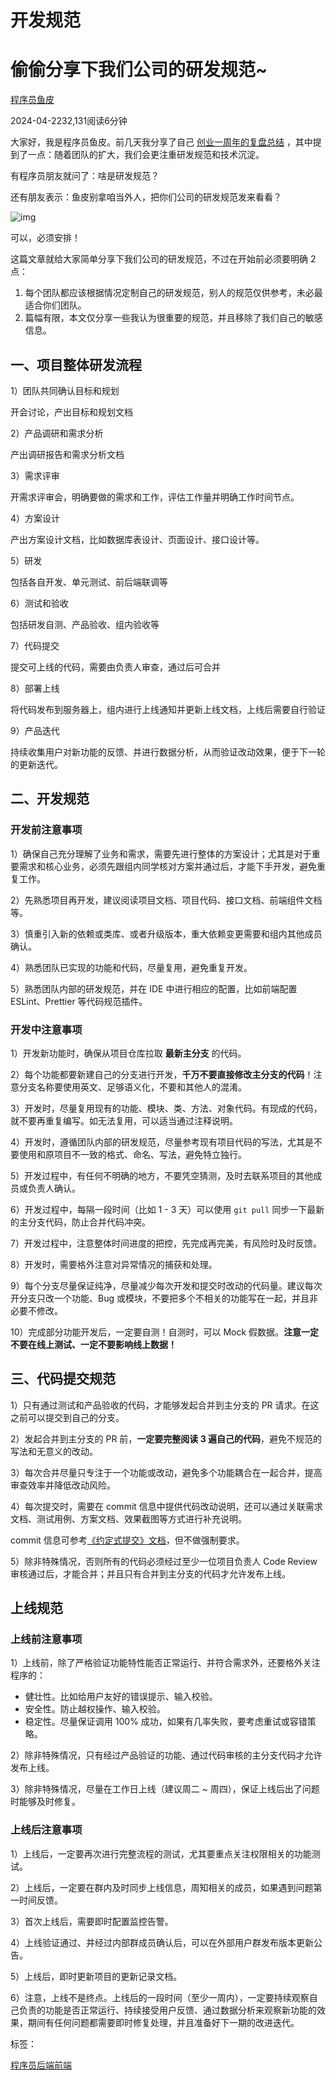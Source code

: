# 开发规范

# 偷偷分享下我们公司的研发规范~

[程序员鱼皮](https://juejin.cn/user/2444938365386621/posts)

2024-04-2232,131阅读6分钟

大家好，我是程序员鱼皮。前几天我分享了自己 [创业一周年的复盘总结](https://link.juejin.cn/?target=https%3A%2F%2Fmp.weixin.qq.com%2Fs%2FPLlTO3xq6eheDJKUu9j4IA) ，其中提到了一点：随着团队的扩大，我们会更注重研发规范和技术沉淀。

有程序员朋友就问了：啥是研发规范？

还有朋友表示：鱼皮别拿咱当外人，把你们公司的研发规范发来看看？

![img](https://p3-juejin.byteimg.com/tos-cn-i-k3u1fbpfcp/b893f19657bb4b16873badee4e2cba62~tplv-k3u1fbpfcp-jj-mark:3024:0:0:0:q75.awebp#?w=514&h=318&s=144257&e=png&b=fafafa)

可以，必须安排！

这篇文章就给大家简单分享下我们公司的研发规范，不过在开始前必须要明确 2 点：

1. 每个团队都应该根据情况定制自己的研发规范，别人的规范仅供参考，未必最适合你们团队。
2. 篇幅有限，本文仅分享一些我认为很重要的规范，并且移除了我们自己的敏感信息。

## 一、项目整体研发流程

1）团队共同确认目标和规划

开会讨论，产出目标和规划文档

2）产品调研和需求分析

产出调研报告和需求分析文档

3）需求评审

开需求评审会，明确要做的需求和工作，评估工作量并明确工作时间节点。

4）方案设计

产出方案设计文档，比如数据库表设计、页面设计、接口设计等。

5）研发

包括各自开发、单元测试、前后端联调等

6）测试和验收

包括研发自测、产品验收、组内验收等

7）代码提交

提交可上线的代码，需要由负责人审查，通过后可合并

8）部署上线

将代码发布到服务器上，组内进行上线通知并更新上线文档，上线后需要自行验证

9）产品迭代

持续收集用户对新功能的反馈、并进行数据分析，从而验证改动效果，便于下一轮的更新迭代。

## 二、开发规范

### 开发前注意事项

1）确保自己充分理解了业务和需求，需要先进行整体的方案设计；尤其是对于重要需求和核心业务，必须先跟组内同学核对方案并通过后，才能下手开发，避免重复工作。

2）先熟悉项目再开发，建议阅读项目文档、项目代码、接口文档、前端组件文档等。

3）慎重引入新的依赖或类库、或者升级版本，重大依赖变更需要和组内其他成员确认。

4）熟悉团队已实现的功能和代码，尽量复用，避免重复开发。

5）熟悉团队内部的研发规范，并在 IDE 中进行相应的配置，比如前端配置 ESLint、Prettier 等代码规范插件。

### 开发中注意事项

1）开发新功能时，确保从项目仓库拉取 **最新主分支** 的代码。

2）每个功能都要新建自己的分支进行开发，**千万不要直接修改主分支的代码**！注意分支名称要使用英文、足够语义化，不要和其他人的混淆。

3）开发时，尽量复用现有的功能、模块、类、方法、对象代码。有现成的代码，就不要再重复编写。如无法复用，可以适当通过注释说明。

4）开发时，遵循团队内部的研发规范，尽量参考现有项目代码的写法，尤其是不要使用和原项目不一致的格式、命名、写法，避免特立独行。

5）开发过程中，有任何不明确的地方，不要凭空猜测，及时去联系项目的其他成员或负责人确认。

6）开发过程中，每隔一段时间（比如 1 - 3 天）可以使用 `git pull` 同步一下最新的主分支代码，防止合并代码冲突。

7）开发过程中，注意整体时间进度的把控，先完成再完美，有风险时及时反馈。

8）开发时，需要格外注意对异常情况的捕获和处理。

9）每个分支尽量保证纯净，尽量减少每次开发和提交时改动的代码量。建议每次开分支只改一个功能、Bug 或模块，不要把多个不相关的功能写在一起，并且非必要不修改。

10）完成部分功能开发后，一定要自测！自测时，可以 Mock 假数据。**注意一定不要在线上测试、一定不要影响线上数据！**

## 三、代码提交规范

1）只有通过测试和产品验收的代码，才能够发起合并到主分支的 PR 请求。在这之前可以提交到自己的分支。

2）发起合并到主分支的 PR 前，**一定要完整阅读 3 遍自己的代码**，避免不规范的写法和无意义的改动。

3）每次合并尽量只专注于一个功能或改动，避免多个功能耦合在一起合并，提高审查效率并降低改动风险。

4）每次提交时，需要在 commit 信息中提供代码改动说明，还可以通过关联需求文档、测试用例、方案文档、效果截图等方式进行补充说明。

commit 信息可参考[《约定式提交》文档](https://link.juejin.cn/?target=https%3A%2F%2Fwww.conventionalcommits.org%2Fzh-hans%2Fv1.0.0%2F)，但不做强制要求。

5）除非特殊情况，否则所有的代码必须经过至少一位项目负责人 Code Review 审核通过后，才能合并；并且只有合并到主分支的代码才允许发布上线。

## 上线规范

### 上线前注意事项

1）上线前，除了严格验证功能特性能否正常运行、并符合需求外，还要格外关注程序的：

- 健壮性。比如给用户友好的错误提示、输入校验。
- 安全性。防止越权操作、输入校验。
- 稳定性。尽量保证调用 100% 成功，如果有几率失败，要考虑重试或容错策略。

2）除非特殊情况，只有经过产品验证的功能、通过代码审核的主分支代码才允许发布上线。

3）除非特殊情况，尽量在工作日上线（建议周二 ~ 周四），保证上线后出了问题时能够及时修复。

### 上线后注意事项

1）上线后，一定要再次进行完整流程的测试，尤其要重点关注权限相关的功能测试。

2）上线后，一定要在群内及时同步上线信息，周知相关的成员，如果遇到问题第一时间反馈。

3）首次上线后，需要即时配置监控告警。

4）上线验证通过、并经过内部群成员确认后，可以在外部用户群发布版本更新公告。

5）上线后，即时更新项目的更新记录文档。

6）注意，上线不是终点。上线后的一段时间（至少一周内），一定要持续观察自己负责的功能是否正常运行、持续接受用户反馈、通过数据分析来观察新功能的效果，期间有任何问题都需要即时修复处理，并且准备好下一期的改进迭代。

标签：

[程序员](https://juejin.cn/tag/程序员)[后端](https://juejin.cn/tag/后端)[前端](https://juejin.cn/tag/前端)